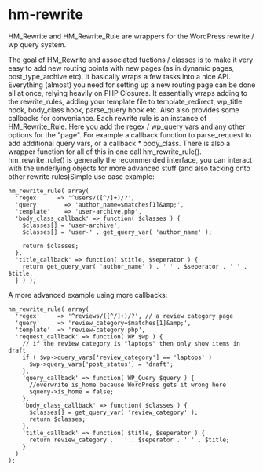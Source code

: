 hm-rewrite
==========

HM_Rewrite and HM_Rewrite_Rule are wrappers for the WordPress rewrite / wp query system.

The goal of HM_Rewrite and associated fuctions / classes is to make it very easy to add new routing points with new pages (as in dynamic pages, post_type_archive etc). It basically wraps a few tasks into a nice API. Everything (almost) you need for setting up a new routing page can be done all at once, relying heavily on PHP Closures. It essentially wraps adding to the rewrite_rules, adding your template file to template_redirect, wp_title hook, body_class hook, parse_query hook etc. Also also provides some callbacks for conveniance. Each rewrite rule is an instance of HM_Rewrite_Rule. Here you add the regex / wp_query vars and any other options for the "page". For example a callback function to parse_request to add additional query vars, or a callback  * body_class. There is also a wrapper function for all of this in one call hm_rewrite_rule(). hm_rewrite_rule() is generally the recommended interface, you can interact with the underlying objects for more advanced stuff (and also tacking onto other rewrite rules)Simple use case example:  

````
hm_rewrite_rule( array( 
  'regex' 	  => '^users/([^/]+)/?',  
  'query'	  	=> 'author_name=$matches[1]&amp;', 
  'template'	=> 'user-archive.php',
  'body_class_callback' => function( $classes ) { 
    $classes[] = 'user-archive';
    $classes[] = 'user-' . get_query_var( 'author_name' );
    
    return $classes;  
  },
  'title_callback' => function( $title, $seperator ) {
    return get_query_var( 'author_name' ) . ' ' . $seperator . ' ' . $title;
  } ) );
  ````
  
  A more advanced example using more callbacks:
  
  ````
  hm_rewrite_rule( array( 
    'regex' 	=> '^reviews/([^/]+)/?', // a review category page 
    'query'		=> 'review_category=$matches[1]&amp;', 
    'template'	=> 'review-category.php',
    'request_callback' => function( WP $wp ) {
      // if the review category is "laptops" then only show items in draft
      if ( $wp->query_vars['review_category'] == 'laptops' )
        $wp->query_vars['post_status'] = 'draft'; 
      },
      'query_callback' => function( WP_Query $query ) {
        //overwrite is_home because WordPress gets it wrong here
        $query->is_home = false;
      },
      'body_class_callback' => function( $classes ) {
        $classes[] = get_query_var( 'review_category' );
        return $classes;
      },
      'title_callback' => function( $title, $seperator ) {
        return review_category . ' ' . $seperator . ' ' . $title;
      }
    )
);
